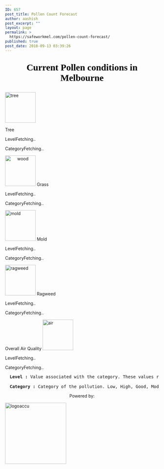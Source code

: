 ```yaml
---
ID: 657
post_title: Pollen Count Forecast
author: aashish
post_excerpt: ""
layout: page
permalink: >
  https://safeworkmel.com/pollen-count-forecast/
published: true
post_date: 2018-09-13 03:39:26
---
```

<!Doctype html>
<html lang="en">
<head>
	<meta charset="utf-8" />
	<title>Current Pollen Conditions</title>
</head>
<body onload="getPollenCounts()">
	<style>
        .pollenLables{
            font-family:Tahoma;
            font-size:30px;
            font-weight:bolder;
            color:black;
            text-align: center;
        }
        .pollenFields{
            font-family:Tahoma;
            color:navy;
            font-size:15px;
            font-weight:bold;
            color:black;
        }
        .pollenValues{
            padding-left:50px;
            color:navy;
            font-size:15px;
         }
    </style>
	<p style="text-align:center;font-size:30px;font-family:Tahoma;color:black;font-weight:bolder">Current Pollen conditions in Melbourne</p>
	<!--Tree Pollen Column Start-->
	<img src="https://i.pinimg.com/originals/0d/fd/8f/0dfd8f4fb49167f674907aa8c97ba34c.png" style="height:100px" alt="tree" />
	<p> Tree</p>
	<p>LevelFetching..</p>
	<p>CategoryFetching..</p>
	<!--Tree Pollen Column End-->
	<!--Grass Pollen Column Start-->
	<img src="http://www.clker.com/cliparts/n/3/s/i/6/6/green-grass-md.png" style="height:100px;text-align:center" alt="wood"/>
	Grass
	<p>LevelFetching..</p>
	<p>CategoryFetching..</p>
	<!--Grass Pollen Column End-->
	<!--Mold Pollen Column Start-->
	<img src="https://static.wixstatic.com/media/f108b3_a74dd059b9c44de2b52ba842e944a6ac~mv2.png/v1/fill/w_200,h_200,al_c,q_80,usm_0.66_1.00_0.01/f108b3_a74dd059b9c44de2b52ba842e944a6ac~mv2.webp" style="height:100px;" alt="mold"/>
	Mold
	<p>LevelFetching..</p>
	<p>CategoryFetching..</p>
	<!--Mold Pollen Column Start-->
	<!--Ragweed Pollen Column Start-->
	<img src="https://openclipart.org/image/2400px/svg_to_png/274424/GiantRagweed.png" style="height:100px;" alt="ragweed" />
	Ragweed  
	<p>LevelFetching..</p>
	<p>CategoryFetching..</p>
	<!--Ragweed Pollen Column Start-->
	<!--Air Quality Start-->
	Overall Air Quality
	<img src="https://mbtskoudsalg.com/images/air-clipart-transparent-background-wind-7.png" style="height:100px;" alt="air"/>
	<p>LevelFetching..</p>
	<p>CategoryFetching..</p>
	<!--Air Quality End-->
	<!--Level Category Description-->
	<pre><strong style="padding-left:15px">Level :</strong>&nbsp;Value associated with the category. These values range from 1 to 6, with 1 implying good conditions and 6 implying hazardous conditions.<br /><br /><strong style="padding-left:15px">Category :</strong>&nbsp;Category of the pollution. Low, High, Good, Moderate, Unhealthy, Hazardous</pre>        
	<!--Level Category Description-->
	<!--Accuweather Logo-->
	<p style="text-align: center;">Powered by:</strong></p>
	<a href="https://developer.accuweather.com/"><img src="http://apidev.accuweather.com/developers/Media/Default/logo//awx-logo-orange.png" width="200" alt="logoaccu"></a>
	<!--Accuweather Logo-->
</body>
</html>